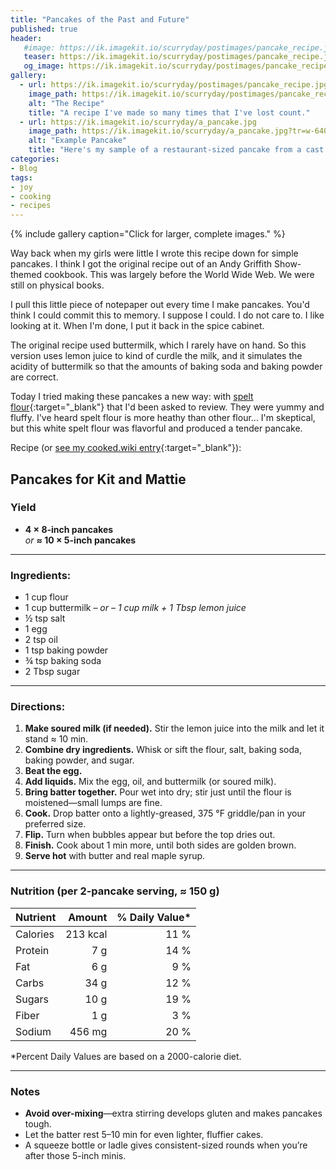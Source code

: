 ```yaml
---
title: "Pancakes of the Past and Future"
published: true
header: 
   #image: https://ik.imagekit.io/scurryday/postimages/pancake_recipe.jpg?tr=w-640
   teaser: https://ik.imagekit.io/scurryday/postimages/pancake_recipe.jpg?tr=w-640
   og_image: https://ik.imagekit.io/scurryday/postimages/pancake_recipe.jpg?tr=w-640
gallery:
  - url: https://ik.imagekit.io/scurryday/postimages/pancake_recipe.jpg
    image_path: https://ik.imagekit.io/scurryday/postimages/pancake_recipe.jpg?tr=w-640,h-640,c-maintain-ratio
    alt: "The Recipe"
    title: "A recipe I've made so many times that I've lost count."
  - url: https://ik.imagekit.io/scurryday/a_pancake.jpg
    image_path: https://ik.imagekit.io/scurryday/a_pancake.jpg?tr=w-640,h-640,c-maintain-ratio
    alt: "Example Pancake"
    title: "Here's my sample of a restaurant-sized pancake from a cast iron pancake griddle."
categories:
- Blog
tags:
- joy
- cooking
- recipes
---
```



{% include gallery caption="Click for larger, complete images." %}


Way back when my girls were little I wrote this recipe down for simple pancakes. I think I got the original recipe out of an Andy Griffith Show-themed cookbook. This was largely before the World Wide Web. We were still on physical books. 

I pull this little piece of notepaper out every time I make pancakes. You'd think I could commit this to memory. I suppose I could. I do not care to. I like looking at it. When I'm done, I put it back in the spice cabinet.

The original recipe used buttermilk, which I rarely have on hand. So this version uses lemon juice to kind of curdle the milk, and it simulates the acidity of buttermilk so that the amounts of baking soda and baking powder are correct. 

Today I tried making these pancakes a new way: with [spelt flour](https://a.co/d/8FeJQ5W){:target="_blank"} that I'd been asked to review. They were yummy and fluffy.  I've heard spelt flour is more heathy than other flour... I'm skeptical, but this white spelt flour was flavorful and produced a tender pancake. 

Recipe (or [see my cooked.wiki entry](https://cooked.wiki/saved/b07179d0-4042-43af-a378-d6dd60ad9204){:target="_blank"}):

## Pancakes for Kit and Mattie

### Yield
* **4 × 8-inch pancakes**  
  *or* **≈ 10 × 5-inch pancakes**

---

### Ingredients:
* 1 cup flour  
* 1 cup buttermilk  _– or –  1 cup milk + 1 Tbsp lemon juice_  
* ½ tsp salt  
* 1 egg  
* 2 tsp oil  
* 1 tsp baking powder  
* ¾ tsp baking soda  
* 2 Tbsp sugar  

---

### Directions:
1. **Make soured milk (if needed).** Stir the lemon juice into the milk and let it stand ≈ 10 min.  
2. **Combine dry ingredients.** Whisk or sift the flour, salt, baking soda, baking powder, and sugar.  
3. **Beat the egg.**  
4. **Add liquids.** Mix the egg, oil, and buttermilk (or soured milk).  
5. **Bring batter together.** Pour wet into dry; stir just until the flour is moistened—small lumps are fine.  
6. **Cook.** Drop batter onto a lightly-greased, 375 °F griddle/pan in your preferred size.  
7. **Flip.** Turn when bubbles appear but before the top dries out.  
8. **Finish.** Cook about 1 min more, until both sides are golden brown.  
9. **Serve hot** with butter and real maple syrup.  

---

### Nutrition (per 2-pancake serving, ≈ 150 g)

| Nutrient | Amount | % Daily Value* |
|----------|-------:|--------------:|
| Calories | 213 kcal | 11 % |
| Protein  | 7 g      | 14 % |
| Fat      | 6 g      | 9 % |
| Carbs    | 34 g     | 12 % |
| Sugars   | 10 g     | 19 % |
| Fiber    | 1 g      | 3 % |
| Sodium   | 456 mg   | 20 % |

\*Percent Daily Values are based on a 2000-calorie diet.

---

### Notes
* **Avoid over-mixing**—extra stirring develops gluten and makes pancakes tough.  
* Let the batter rest 5–10 min for even lighter, fluffier cakes.  
* A squeeze bottle or ladle gives consistent-sized rounds when you’re after those 5-inch minis.


